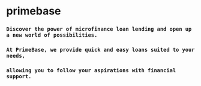 # primebase
### `Discover the power of microfinance loan lending and open up a new world of possibilities.` 
### `At PrimeBase, we provide quick and easy loans suited to your needs,` 
### `allowing you to follow your aspirations with financial support.`
